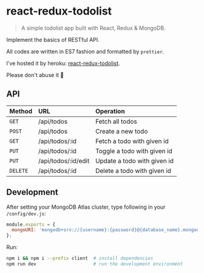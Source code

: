 # react-redux-todolist

> A simple todolist app built with React, Redux & MongoDB.

Implement the basics of RESTful API.

All codes are written in ES7 fashion and formatted by `prettier`.

I've hosted it by heroku: [react-redux-todolist](https://react-redux-todolist.herokuapp.com/).

Please don't abuse it 🙂

## API

| Method   | URL                 | Operation                   |
| :------- | :------------------ | :-------------------------- |
| `GET`    | /api/todos          | Fetch all todos             |
| `POST`   | /api/todos          | Create a new todo           |
| `GET`    | /api/todos/:id      | Fetch a todo with given id  |
| `PUT`    | /api/todos/:id      | Toggle a todo with given id |
| `PUT`    | /api/todos/:id/edit | Update a todo with given id |
| `DELETE` | /api/todos/:id      | Delete a todo with given id |

## Development

After setting your MongoDB Atlas cluster, type following in your `/config/dev.js`:

```js
module.exports = {
  mongoURI: 'mongodb+srv://{username}:{password}@{database_name}.mongodb.net/test?retryWrites=true'
};
```

Run:

```bash
npm i && npm i --prefix client  # install dependencies
npm run dev                     # run the development environment
```
